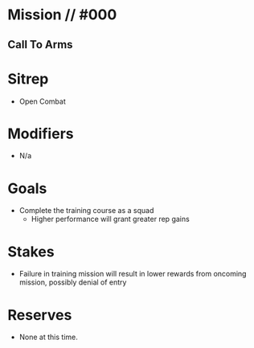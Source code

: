 # Mission // #000
## Call To Arms
# Sitrep
- Open Combat

# Modifiers
- N/a

# Goals
- Complete the training course as a squad
  - Higher performance will grant greater rep gains

# Stakes
- Failure in training mission will result in lower rewards from oncoming mission, possibly denial of entry

# Reserves
- None at this time.
